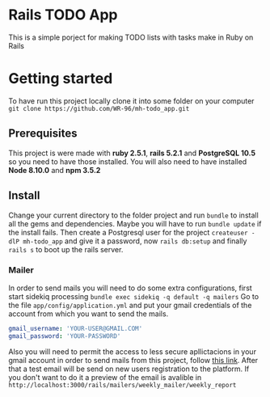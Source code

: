 # Rails TODO App
This is a simple porject for making TODO lists with tasks make in Ruby on Rails
# Getting started
To have run this project locally clone it into some folder on your computer
`git clone https://github.com/WR-96/mh-todo_app.git`

## Prerequisites
This project is were made with **ruby 2.5.1**, **rails 5.2.1** and **PostgreSQL 10.5** so you need to have those installed. You will also need to have installed **Node 8.10.0** and **npm 3.5.2**
## Install
Change your current directory to the folder project and run `bundle` to install all the gems and dependencies. Maybe you will have to run `bundle update` if the install fails.
Then create a Postgresql user for the project `createuser -dlP mh-todo_app` and give it a password, now `rails db:setup` and finally `rails s` to boot up the rails server.
### Mailer
In order to send mails you will need to do some extra configurations, first start sidekiq processing `bundle exec sidekiq -q default -q mailers`
Go to the file `app/config/application.yml` and put your gmail credentials of the account from which you want to send the mails.
```yaml
gmail_username: 'YOUR-USER@GMAIL.COM'
gmail_password: 'YOUR-PASSWORD'
```
Also you will need to permit the access to less secure apllictacions in your gmail account in order to send mails from this project, follow [this link](https://myaccount.google.com/lesssecureapps). After that a test email will be send on new users registration to the platform.
If you don't want to do it a preview of the email is avalible in `http://localhost:3000/rails/mailers/weekly_mailer/weekly_report`
